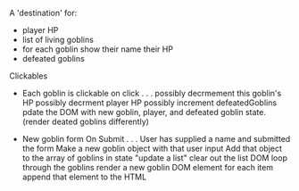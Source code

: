 
A 'destination' for:
- player HP
- list of living goblins
- for each goblin show
      their name
      their HP
- defeated goblins

Clickables
- Each goblin is clickable
  on click . . .
     possibly decrmement this goblin's HP
     possibly decrment player HP
     possibly increment defeatedGoblins
     pdate the DOM with new goblin, player, and defeated goblin state. (render deated goblins differently)

- New goblin form
   On Submit . . .
      User has supplied a name and submitted the form
      Make a new goblin object with that user input
      Add that object to the array of goblins in state
      "update a list"
      clear out the list DOM
      loop through the goblins
      render a new goblin DOM element for each item
      append that element to the HTML
